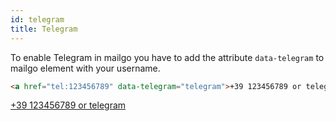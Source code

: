 ```yaml
---
id: telegram
title: Telegram
---
```


To enable Telegram in mailgo you have to add the attribute `data-telegram` to mailgo element with your username.

```html
<a href="tel:123456789" data-telegram="telegram">+39 123456789 or telegram</a>
```

<a href="tel:123456789" data-telegram="telegram">+39 123456789 or telegram</a>

